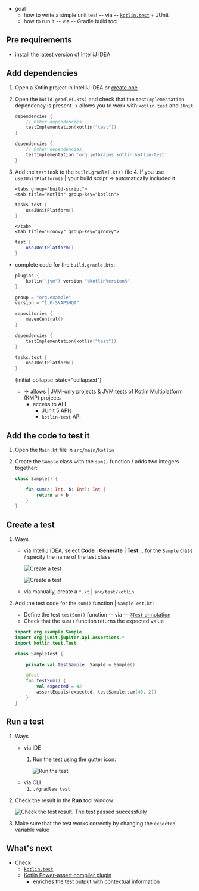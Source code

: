 [//]: # (title: Test code using JUnit in JVM – tutorial)

* goal
  * how to write a simple unit test -- via -- [`kotlin.test`](https://kotlinlang.org/api/latest/kotlin.test/index.html) + JUnit
  * how to run it -- via -- Gradle build tool

## Pre requirements
* install the latest version of [IntelliJ IDEA](https://www.jetbrains.com/idea/download/index.html) 

## Add dependencies

1. Open a Kotlin project in IntelliJ IDEA or [create one](https://www.jetbrains.com/help/idea/create-your-first-kotlin-app.html#create-project)

2. Open the `build.gradle(.kts)` and check that the `testImplementation` dependency is present -> allows you to work with `kotlin.test` and `JUnit`

    <tabs group="build-script">
    <tab title="Kotlin" group-key="kotlin">

   ```kotlin
   dependencies {
       // Other dependencies.
       testImplementation(kotlin("test"))
   }
   ```

    </tab>
    <tab title="Groovy" group-key="groovy">

   ```groovy
   dependencies {
       // Other dependencies.
       testImplementation 'org.jetbrains.kotlin:kotlin-test'
   }
   ```

   </tab>
   </tabs>

3. Add the `test` task to the `build.gradle(.kts)` file
   4. If you use `useJUnitPlatform()` | your build script -> automatically included it

       <tabs group="build-script">
       <tab title="Kotlin" group-key="kotlin">

      ```kotlin
      tasks.test {
          useJUnitPlatform()
      }
      ```

       </tab>
       <tab title="Groovy" group-key="groovy">

      ```groovy
      test {
          useJUnitPlatform()
      }
      ```

      </tab>
      </tabs>
   
* complete code for the `build.gradle.kts`:

    ```kotlin
    plugins {
        kotlin("jvm") version "%kotlinVersion%"
    }
    
    group = "org.example"
    version = "1.0-SNAPSHOT"
    
    repositories {
        mavenCentral()
    }
    
    dependencies {
        testImplementation(kotlin("test"))
    }
    
    tasks.test {
        useJUnitPlatform()
    }
    ```
    {initial-collapse-state="collapsed"}

  * -> allows | JVM-only projects & JVM tests of Kotlin Multiplatform (KMP) projects 
    * access to ALL
      * JUnit 5 APIs
      * `kotlin-test` API

## Add the code to test it

1. Open the `Main.kt` file in `src/main/kotlin` 
2. Create the `Sample` class with the `sum()` function / adds two integers together:

   ```kotlin
   class Sample() {

       fun sum(a: Int, b: Int): Int {
           return a + b
       }
   }
   ```

## Create a test

1. Ways
   * via IntelliJ IDEA, select **Code** | **Generate** | **Test...** for the `Sample` class / specify the name of the test class 

      ![Create a test](generate-test.png)

      ![Create a test](create-test.png)
   * via manually, create a `*.kt` | `src/test/kotlin`

2. Add the test code for the `sum()` function | `SampleTest.kt`:

   * Define the test `testSum()` function -- via -- [`@Test` annotation](https://kotlinlang.org/api/latest/kotlin.test/kotlin.test/-test/index.html)
   * Check that the `sum()` function returns the expected value

   ```kotlin
   import org.example.Sample
   import org.junit.jupiter.api.Assertions.*
   import kotlin.test.Test

   class SampleTest {

       private val testSample: Sample = Sample()

       @Test
       fun testSum() {
           val expected = 42
           assertEquals(expected, testSample.sum(40, 2))
       }
   }
   ```

## Run a test

1. Ways
   * via IDE
     1. Run the test using the gutter icon:

        ![Run the test](run-test.png)
   * via CLI
     1. `./gradlew test`

2. Check the result in the **Run** tool window:

   ![Check the test result. The test passed successfully](test-successful.png)

3. Make sure that the test works correctly by changing the `expected` variable value

## What's next

* Check 
  * [`kotlin.test`](https://kotlinlang.org/api/latest/kotlin.test/kotlin.test/)
  * [Kotlin Power-assert compiler plugin](power-assert.md)
    * enriches the test output with contextual information
